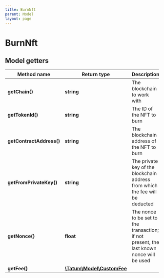 ```yaml
---
title: BurnNft
parent: Model
layout: page
---
```


# BurnNft

## Model getters

Method name | Return type | Description | Notes
------------ | ------------- | ------------- | -------------
**getChain()** | **string** | The blockchain to work with | ex.: `ETH`
**getTokenId()** | **string** | The ID of the NFT to burn | ex.: `123`
**getContractAddress()** | **string** | The blockchain address of the NFT to burn | ex.: `0x687422eEA2cB73B5d3e242bA5456b782919AFc85`
**getFromPrivateKey()** | **string** | The private key of the blockchain address from which the fee will be deducted | ex.: `0x05e150c73f1920ec14caa1e0b6aa09940899678051a78542840c2668ce5080c2`
**getNonce()** | **float** | The nonce to be set to the transaction; if not present, the last known nonce will be used | ex.: `null` [optional]
**getFee()** | [**\Tatum\Model\CustomFee**](../CustomFee) |  | ex.: `null` [optional]

